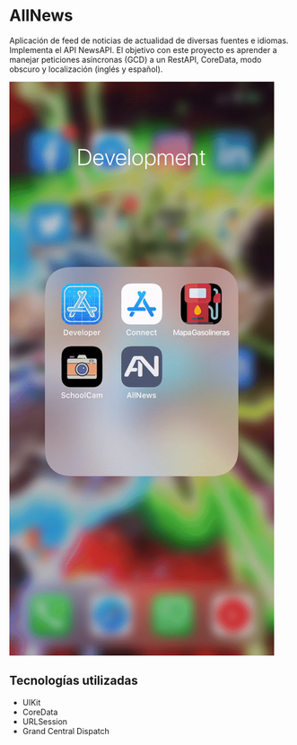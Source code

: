 # AllNews

Aplicación de feed de noticias de actualidad de diversas fuentes e idiomas. Implementa el API NewsAPI. El objetivo con este proyecto es aprender a manejar peticiones asíncronas (GCD) a un RestAPI, CoreData, modo obscuro y localización (inglés y español).

[![demo](./demo.gif)](https://youtu.be/VVFcKXwnvO0)

## Tecnologías utilizadas

* UIKit
* CoreData
* URLSession
* Grand Central Dispatch
